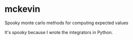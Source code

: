 # mckevin
Spooky monte carlo methods for computing expected values

It's spooky because I wrote the integrators in Python.
